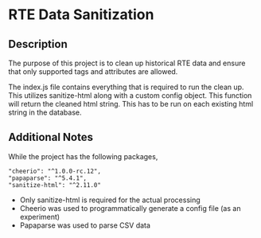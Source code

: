 # RTE Data Sanitization

## Description

The purpose of this project is to clean up historical RTE data and ensure that only supported tags and attributes are allowed.

The index.js file contains everything that is required to run the clean up. This utilizes sanitize-html along with a custom config object. This function will return the cleaned html string. This has to be run on each existing html string in the database.

## Additional Notes

While the project has the following packages,

    "cheerio": "^1.0.0-rc.12",
    "papaparse": "^5.4.1",
    "sanitize-html": "^2.11.0"

- Only sanitize-html is required for the actual processing
- Cheerio was used to programmatically generate a config file (as an experiment)
- Papaparse was used to parse CSV data
